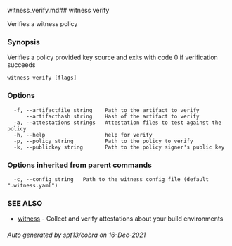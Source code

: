 witness_verify.md## witness verify

Verifies a witness policy

### Synopsis

Verifies a policy provided key source and exits with code 0 if verification succeeds

```
witness verify [flags]
```

### Options

```
  -f, --artifactfile string    Path to the artifact to verify
      --artifacthash string    Hash of the artifact to verify
  -a, --attestations strings   Attestation files to test against the policy
  -h, --help                   help for verify
  -p, --policy string          Path to the policy to verify
  -k, --publickey string       Path to the policy signer's public key
```

### Options inherited from parent commands

```
  -c, --config string   Path to the witness config file (default ".witness.yaml")
```

### SEE ALSO

* [witness](witness.md)	 - Collect and verify attestations about your build environments

###### Auto generated by spf13/cobra on 16-Dec-2021
